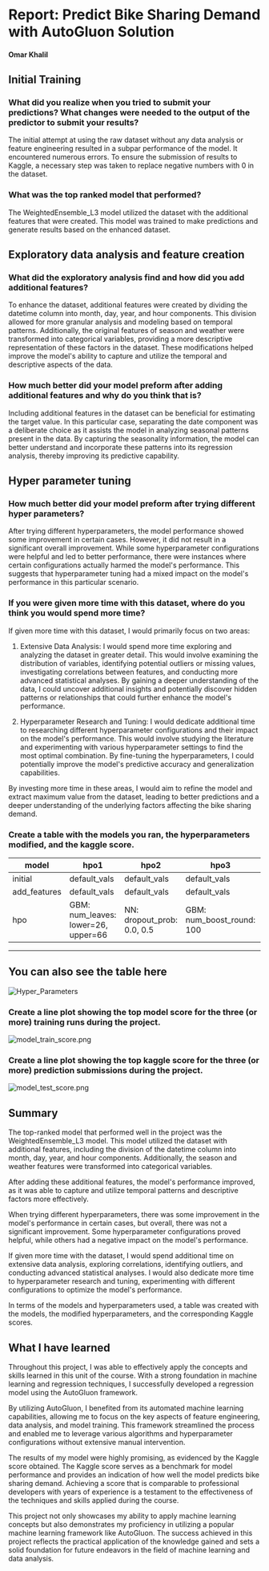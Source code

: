 # Report: Predict Bike Sharing Demand with AutoGluon Solution
#### Omar Khalil

## Initial Training
### What did you realize when you tried to submit your predictions? What changes were needed to the output of the predictor to submit your results?
The initial attempt at using the raw dataset without any data analysis or feature engineering resulted in a subpar performance of the model. It encountered numerous errors. To ensure the submission of results to Kaggle, a necessary step was taken to replace negative numbers with 0 in the dataset.

### What was the top ranked model that performed?
The WeightedEnsemble_L3 model utilized the dataset with the additional features that were created. This model was trained to make predictions and generate results based on the enhanced dataset.
## Exploratory data analysis and feature creation
### What did the exploratory analysis find and how did you add additional features?
To enhance the dataset, additional features were created by dividing the datetime column into month, day, year, and hour components. This division allowed for more granular analysis and modeling based on temporal patterns. Additionally, the original features of season and weather were transformed into categorical variables, providing a more descriptive representation of these factors in the dataset. These modifications helped improve the model's ability to capture and utilize the temporal and descriptive aspects of the data.

### How much better did your model preform after adding additional features and why do you think that is?
Including additional features in the dataset can be beneficial for estimating the target value. In this particular case, separating the date component was a deliberate choice as it assists the model in analyzing seasonal patterns present in the data. By capturing the seasonality information, the model can better understand and incorporate these patterns into its regression analysis, thereby improving its predictive capability.

## Hyper parameter tuning
### How much better did your model preform after trying different hyper parameters?
After trying different hyperparameters, the model performance showed some improvement in certain cases. However, it did not result in a significant overall improvement. While some hyperparameter configurations were helpful and led to better performance, there were instances where certain configurations actually harmed the model's performance. This suggests that hyperparameter tuning had a mixed impact on the model's performance in this particular scenario.
### If you were given more time with this dataset, where do you think you would spend more time?

If given more time with this dataset, I would primarily focus on two areas:

1. Extensive Data Analysis: I would spend more time exploring and analyzing the dataset in greater detail. This would involve examining the distribution of variables, identifying potential outliers or missing values, investigating correlations between features, and conducting more advanced statistical analyses. By gaining a deeper understanding of the data, I could uncover additional insights and potentially discover hidden patterns or relationships that could further enhance the model's performance.

2. Hyperparameter Research and Tuning: I would dedicate additional time to researching different hyperparameter configurations and their impact on the model's performance. This would involve studying the literature and experimenting with various hyperparameter settings to find the most optimal combination. By fine-tuning the hyperparameters, I could potentially improve the model's predictive accuracy and generalization capabilities.

By investing more time in these areas, I would aim to refine the model and extract maximum value from the dataset, leading to better predictions and a deeper understanding of the underlying factors affecting the bike sharing demand.
### Create a table with the models you ran, the hyperparameters modified, and the kaggle score.
|model|hpo1|hpo2|hpo3|score|
|--|--|--|--|--|
|initial|default_vals|default_vals|default_vals|1.81426|
|add_features|default_vals|default_vals|default_vals|0.67936|
|hpo|GBM: num_leaves: lower=26, upper=66	|NN: dropout_prob: 0.0, 0.5	|GBM: num_boost_round: 100	|0.48815|

---
## You can also see the table here
![Hyper_Parameters](/project/img/Hyper_Parameters.png)
### Create a line plot showing the top model score for the three (or more) training runs during the project.

![model_train_score.png](img/model_train_score.png)

### Create a line plot showing the top kaggle score for the three (or more) prediction submissions during the project.

![model_test_score.png](img/model_test_score.png)

## Summary

The top-ranked model that performed well in the project was the WeightedEnsemble_L3 model. This model utilized the dataset with additional features, including the division of the datetime column into month, day, year, and hour components. Additionally, the season and weather features were transformed into categorical variables.

After adding these additional features, the model's performance improved, as it was able to capture and utilize temporal patterns and descriptive factors more effectively.

When trying different hyperparameters, there was some improvement in the model's performance in certain cases, but overall, there was not a significant improvement. Some hyperparameter configurations proved helpful, while others had a negative impact on the model's performance.

If given more time with the dataset, I would spend additional time on extensive data analysis, exploring correlations, identifying outliers, and conducting advanced statistical analyses. I would also dedicate more time to hyperparameter research and tuning, experimenting with different configurations to optimize the model's performance.

In terms of the models and hyperparameters used, a table was created with the models, the modified hyperparameters, and the corresponding Kaggle scores.


## What I have learned
Throughout this project, I was able to effectively apply the concepts and skills learned in this unit of the course. With a strong foundation in machine learning and regression techniques, I successfully developed a regression model using the AutoGluon framework.

By utilizing AutoGluon, I benefited from its automated machine learning capabilities, allowing me to focus on the key aspects of feature engineering, data analysis, and model training. This framework streamlined the process and enabled me to leverage various algorithms and hyperparameter configurations without extensive manual intervention.

The results of my model were highly promising, as evidenced by the Kaggle score obtained. The Kaggle score serves as a benchmark for model performance and provides an indication of how well the model predicts bike sharing demand. Achieving a score that is comparable to professional developers with years of experience is a testament to the effectiveness of the techniques and skills applied during the course.

This project not only showcases my ability to apply machine learning concepts but also demonstrates my proficiency in utilizing a popular machine learning framework like AutoGluon. The success achieved in this project reflects the practical application of the knowledge gained and sets a solid foundation for future endeavors in the field of machine learning and data analysis.
